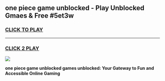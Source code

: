 
## one piece game unblocked - Play Unblocked Gmaes & Free #5et3w
<h3>
<a href="https://news.freeplayer.one?title=one_piece_game_unblocked&ref=03M">CLICK TO PLAY</a></h3>
<hr>

<h3>
<a href="https://news.freeplayer.one?title=one_piece_game_unblocked&ref=03M">CLICK 2 PLAY</a>
  
</h3>

<a href="https://news.freeplayer.one?title=one_piece_game_unblocked&ref=03M"><img src="https://clearcache.store/games.png"></a>


**one piece game unblocked games unblocked: Your Gateway to Fun and Accessible Online Gaming**
